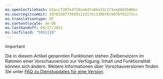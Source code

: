```yaml
---
ms.openlocfilehash: b3accf20fe4f16eabdfa86a33c271ee6663b06bc
ms.sourcegitcommit: 3d78338773929121d17ec3386f6cb67bfb2272cc
ms.translationtype: HT
ms.contentlocale: de-DE
ms.lasthandoff: 04/27/2021
ms.locfileid: "5951118"
---
```

> [!IMPORTANT]
> Die in diesem Artikel genannten Funktionen stehen Zielbenutzern im Rahmen einer Vorschauversion zur Verfügung. Inhalt und Funktionalität können sich ändern. Weitere Informationen über Vorschauversionen finden Sie unter [FAQ zu Dienstupdates für eine Version](/dynamics365/unified-operations/fin-and-ops/get-started/one-version).